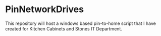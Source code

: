 # PinNetworkDrives
This repository will host a windows based pin-to-home script that I have created for Kitchen Cabinets and Stones IT Department.
